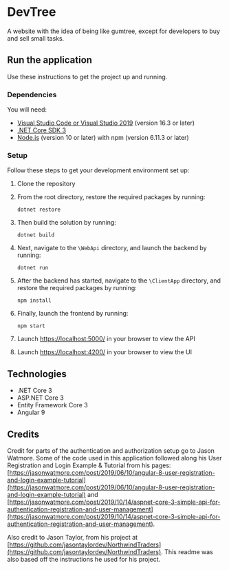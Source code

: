 # DevTree
A website with the idea of being like gumtree, except for developers to buy and sell small tasks.

## Run the application
Use these instructions to get the project up and running.

### Dependencies
You will need:

* [Visual Studio Code or Visual Studio 2019](https://visualstudio.microsoft.com/vs/) (version 16.3 or later)
* [.NET Core SDK 3](https://dotnet.microsoft.com/download/dotnet-core/3.0)
* [Node.js](https://nodejs.org/en/) (version 10 or later) with npm (version 6.11.3 or later)

### Setup
Follow these steps to get your development environment set up:

  1. Clone the repository
  2. From the root directory, restore the required packages by running:
      ```
     dotnet restore
     ```
  3. Then build the solution by running:
     ```
     dotnet build
     ```
  4. Next, navigate to the `\WebApi` directory, and launch the backend by running:
      ```
     dotnet run
     ```
  5. After the backend has started, navigate to the `\ClientApp` directory, and restore the required packages by running:
     ```
	 npm install
	 ```

  6. Finally, launch the frontend by running:
      ```
     npm start
     ```


  7. Launch [https://localhost:5000/](http://localhost:5000/api) in your browser to view the API
  
  8. Launch [https://localhost:4200/](http://localhost:4200/) in your browser to view the UI

## Technologies
* .NET Core 3
* ASP.NET Core 3
* Entity Framework Core 3
* Angular 9

## Credits
Credit for parts of the authentication and authorization setup go to Jason Watmore. Some of the code used in this application followed along his User Registration and Login Example & Tutorial from his pages: [https://jasonwatmore.com/post/2019/06/10/angular-8-user-registration-and-login-example-tutorial](https://jasonwatmore.com/post/2019/06/10/angular-8-user-registration-and-login-example-tutorial) and [https://jasonwatmore.com/post/2019/10/14/aspnet-core-3-simple-api-for-authentication-registration-and-user-management](https://jasonwatmore.com/post/2019/10/14/aspnet-core-3-simple-api-for-authentication-registration-and-user-management).

Also credit to Jason Taylor, from his project at [https://github.com/jasontaylordev/NorthwindTraders](https://github.com/jasontaylordev/NorthwindTraders). This readme was also based off the instructions he used for his project.